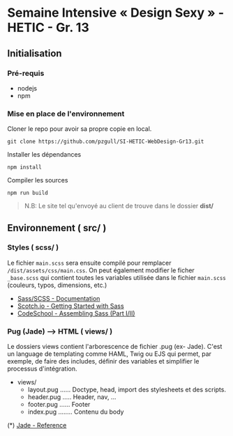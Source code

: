 # Semaine Intensive « Design Sexy » - HETIC - Gr. 13
## Initialisation

### Pré-requis
- nodejs
- npm

### Mise en place de l'environnement

Cloner le repo pour avoir sa propre copie en local.
```
git clone https://github.com/pzgull/SI-HETIC-WebDesign-Gr13.git
```
Installer les dépendances
```
npm install
```
Compiler les sources
```
npm run build
```

> N.B: Le site tel qu'envoyé au client de trouve dans le dossier **dist/**

## Environnement ( src/ )

### Styles ( scss/ )

Le fichier `main.scss` sera ensuite compilé pour remplacer `/dist/assets/css/main.css`. On peut également modifier le ficher `_base.scss` qui contient toutes les variables utilisée dans le fichier `main.scss` (couleurs, typos, dimensions, etc.)

- [Sass/SCSS - Documentation](http://sass-lang.com/guide)
- [Scotch.io - Getting Started with Sass](https://scotch.io/tutorials/getting-started-with-sass)
- [CodeSchool - Assembling Sass (Part I/II)](https://www.codeschool.com/search?utf8=%E2%9C%93&loc=hero&query=sass)

### Pug (Jade) --> HTML ( views/ )

Le dossiers views contient l'arborescence de fichier .pug (ex- Jade). C'est un language de templating comme HAML, Twig ou EJS qui permet, par exemple, de faire des includes, définir des variables et simplifier le processus d'intégration.

- views/
  - layout.pug ...... Doctype, head, import des stylesheets et des scripts.
  - header.pug ..... Header, nav, ...
  - footer.pug ...... Footer
  - index.pug ........ Contenu du body

(*) [Jade - Reference](http://jade-lang.com/reference/)
